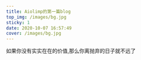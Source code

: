 ```yaml
---
title: Aiolimp的第一篇blog
top_img: /images/bg.jpg
sticky: 1
date: 2020-10-07 16:57:49
cover: /images/bg.jpg
---
```

如果你没有实实在在的价值,那么你离抛弃的日子就不远了



